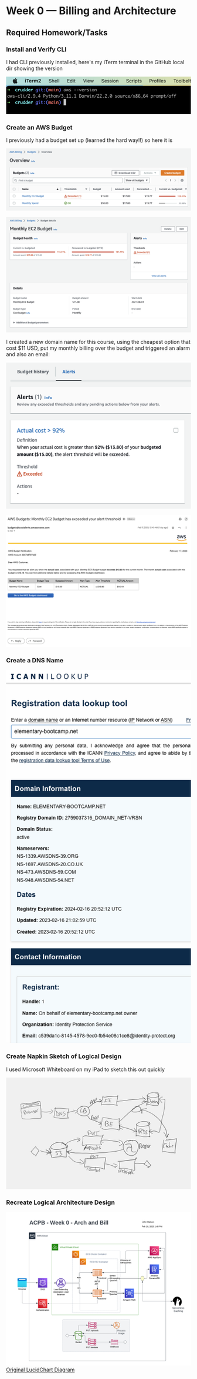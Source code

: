 # Week 0 — Billing and Architecture

## Required Homework/Tasks

### Install and Verify CLI

I had CLI previously installed, here's my iTerm terminal in the GitHub local dir showing the version

![Installing AWS CLI](assets/cruddur-wk0-cli.png)

### Create an AWS Budget

I previously had a budget set up (learned the hard way!!) so here it is

![Monthly Budget](assets/cruddur-wk0-budget.png)

![Budget Details](assets/cruddur-wk0-alert.png)

I created a new domain name for this course, using the cheapest option that cost $11 USD, put my monthly billing over the budget and triggered an alarm and also an email:

![Budget Alarm](assets/cruddur-wk0-alarm.png)

![Budget Email](assets/cruddur-wk0-budget-exceeded.png)

### Create a DNS Name

![DNS Name](assets/cruddur-wk0-dns.png)

### Create Napkin Sketch of Logical Design

I used Microsoft Whiteboard on my iPad to sketch this out quickly

![Napkin Sketch](assets/ACPB%20-%20Week%200%20-%20Napkin%20Sketch.png)


### Recreate Logical Architecture Design

![Logical Arch Design](assets/ACPB%20-%20Week%200%20-%20Arch%20and%20Bill.png)
[Original LucidChart Diagram](https://lucid.app/lucidchart/e4cc7951-7b8b-4664-ae0d-55eadd8c999b/edit?viewport_loc=105%2C36%2C1257%2C1131%2C0_0&invitationId=inv_03171ca6-e840-44a1-b4e6-e91a35f57989)

